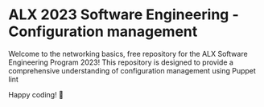# ALX 2023 Software Engineering - Configuration management

Welcome to the networking basics, free repository for the ALX Software Engineering Program 2023! This repository is designed to provide a comprehensive understanding of configuration management using Puppet lint

Happy coding! 🚀